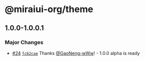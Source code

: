 # @miraiui-org/theme

## 1.0.0-1.0.0.1

### Major Changes

- [#24](https://github.com/GaoNeng-wWw/mirai-ui/pull/24) [`fc62cae`](https://github.com/GaoNeng-wWw/mirai-ui/commit/fc62cae8af0ec06561cdcf964bdfe4733be9448b) Thanks [@GaoNeng-wWw](https://github.com/GaoNeng-wWw)! - 1.0.0 alpha is ready
